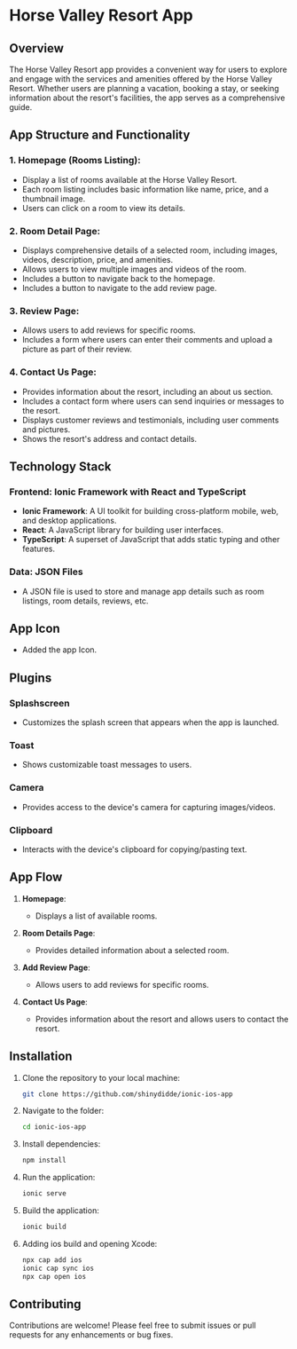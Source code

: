 
# Horse Valley Resort App

## Overview

The Horse Valley Resort app provides a convenient way for users to explore and engage with the services and amenities offered by the Horse Valley Resort. Whether users are planning a vacation, booking a stay, or seeking information about the resort's facilities, the app serves as a comprehensive guide.

## App Structure and Functionality

### 1. Homepage (Rooms Listing):
- Display a list of rooms available at the Horse Valley Resort.
- Each room listing includes basic information like name, price, and a thumbnail image.
- Users can click on a room to view its details.

### 2. Room Detail Page:
- Displays comprehensive details of a selected room, including images, videos, description, price, and amenities.
- Allows users to view multiple images and videos of the room.
- Includes a button to navigate back to the homepage.
- Includes a button to navigate to the add review page.

### 3. Review Page:
- Allows users to add reviews for specific rooms.
- Includes a form where users can enter their comments and upload a picture as part of their review.

### 4. Contact Us Page:
- Provides information about the resort, including an about us section.
- Includes a contact form where users can send inquiries or messages to the resort.
- Displays customer reviews and testimonials, including user comments and pictures.
- Shows the resort's address and contact details.

## Technology Stack

### Frontend: Ionic Framework with React and TypeScript
- **Ionic Framework**: A UI toolkit for building cross-platform mobile, web, and desktop applications.
- **React**: A JavaScript library for building user interfaces.
- **TypeScript**: A superset of JavaScript that adds static typing and other features.

### Data: JSON Files
- A JSON file is used to store and manage app details such as room listings, room details, reviews, etc.

## App Icon

- Added the app Icon.

## Plugins

### Splashscreen
- Customizes the splash screen that appears when the app is launched.

### Toast
- Shows customizable toast messages to users.

### Camera
- Provides access to the device's camera for capturing images/videos.

### Clipboard
- Interacts with the device's clipboard for copying/pasting text.

## App Flow

1. **Homepage**:
   - Displays a list of available rooms.
   
2. **Room Details Page**:
   - Provides detailed information about a selected room.
   
3. **Add Review Page**:
   - Allows users to add reviews for specific rooms.
   
4. **Contact Us Page**:
   - Provides information about the resort and allows users to contact the resort.


## Installation

1. Clone the repository to your local machine:

   ```bash
   git clone https://github.com/shinydidde/ionic-ios-app
   ```
2. Navigate to the folder:

   ```bash
   cd ionic-ios-app
   ```

3. Install dependencies:

   ```bash
   npm install
   ```

4. Run the application:

   ```bash
   ionic serve
   ```
5. Build the application:

   ```bash
   ionic build
   ```
6. Adding ios build and opening Xcode:

   ```bash
   npx cap add ios
   ionic cap sync ios
   npx cap open ios
   ```

## Contributing

Contributions are welcome! Please feel free to submit issues or pull requests for any enhancements or bug fixes.
